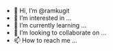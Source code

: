 - 👋 Hi, I’m @ramkugit
- 👀 I’m interested in ...
- 🌱 I’m currently learning ...
- 💞️ I’m looking to collaborate on ...
- 📫 How to reach me ...

<!---
ramkugit/ramkugit is a ✨ special ✨ repository because its `README.md` (this file) appears on your GitHub profile.
You can click the Preview link to take a look at your changes.
--->
